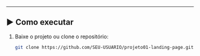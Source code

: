 
---

## ▶️ Como executar
1. Baixe o projeto ou clone o repositório:
   ```bash
   git clone https://github.com/SEU-USUARIO/projeto01-landing-page.git
